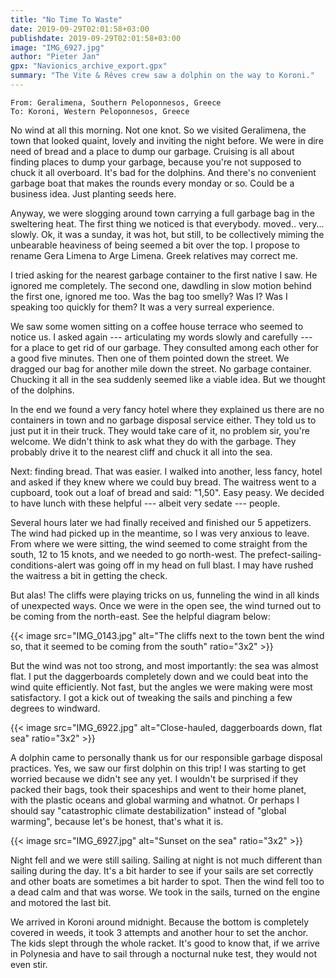 ```yaml
---
title: "No Time To Waste"
date: 2019-09-29T02:01:58+03:00
publishdate: 2019-09-29T02:01:58+03:00
image: "IMG_6927.jpg"
author: "Pieter Jan"
gpx: "Navionics_archive_export.gpx"
summary: "The Vite & Rêves crew saw a dolphin on the way to Koroni."
---
```


`From: Geralimena, Southern Peloponnesos, Greece`<br/>
`To: Koroni, Western Peloponnesos, Greece`

No wind at all this morning. Not one knot. So we visited Geralimena, the town that looked quaint, lovely and inviting the night before. We were in dire need of bread and a place to dump our garbage. Cruising is all about finding places to dump your garbage, because you're not supposed to chuck it all overboard. It's bad for the dolphins. And there's no convenient garbage boat that makes the rounds every monday or so. Could be a business idea. Just planting seeds here.

Anyway, we were slogging around town carrying a full garbage bag in the sweltering heat. The first thing we noticed is that everybody. moved.. very... slowly. Ok, it was a sunday, it was hot, but still, to be collectively miming the unbearable heaviness of being seemed a bit over the top. I propose to rename Gera Limena to Arge Limena. Greek relatives may correct me.

I tried asking for the nearest garbage container to the first native I saw. He ignored me completely. The second one, dawdling in slow motion behind the first one, ignored me too. Was the bag too smelly? Was I? Was I speaking too quickly for them? It was a very surreal experience.

We saw some women sitting on a coffee house terrace who seemed to notice us. I asked again --- articulating my words slowly and carefully ---  for a place to get rid of our garbage. They consulted among each other for a good five minutes. Then one of them pointed down the street. We dragged our bag for another mile down the street. No garbage container. Chucking it all in the sea suddenly seemed like a viable idea. But we thought of the dolphins.

In the end we found a very fancy hotel where they explained us there are no containers in town and no garbage disposal service either. They told us to just put it in their truck. They would take care of it, no problem sir, you're welcome. We didn't think to ask what they do with the garbage. They probably drive it to the nearest cliff and chuck it all into the sea.

Next: finding bread. That was easier. I walked into another, less fancy, hotel and asked if they knew where we could buy bread. The waitress went to a cupboard, took out a loaf of bread and said: "1,50". Easy peasy. We decided to have lunch with these helpful --- albeit very sedate --- people.

Several hours later we had finally received and finished our 5 appetizers. The wind had picked up in the meantime, so I was very anxious to leave. From where we were sitting, the wind seemed to come straight from the south, 12 to 15 knots, and we needed to go north-west. The prefect-sailing-conditions-alert was going off in my head on full blast. I may have rushed the waitress a bit in getting the check.

But alas! The cliffs were playing tricks on us, funneling the wind in all kinds of unexpected ways. Once we were in the open see, the wind turned out to be coming from the north-east. See the helpful diagram below:

{{< image src="IMG_0143.jpg" alt="The cliffs next to the town bent the wind so, that it seemed to be coming from the south" ratio="3x2" >}}

But the wind was not too strong, and most importantly: the sea was almost flat. I put the daggerboards completely down and we could beat into the wind quite efficiently. Not fast, but the angles we were making were most satisfactory. I got a kick out of tweaking the sails and pinching a few degrees to windward.

{{< image src="IMG_6922.jpg" alt="Close-hauled, daggerboards down, flat sea" ratio="3x2" >}}

A dolphin came to personally thank us for our responsible garbage disposal practices. Yes, we saw our first dolphin on this trip! I was starting to get worried because we didn't see any yet. I wouldn't be surprised if they packed their bags, took their spaceships and went to their home planet, with the plastic oceans and global warming and whatnot. Or perhaps I should say "catastrophic climate destabilization" instead of "global warming", because let's be honest, that's what it is.

{{< image src="IMG_6927.jpg" alt="Sunset on the sea" ratio="3x2" >}}

Night fell and we were still sailing. Sailing at night is not much different than sailing during the day. It's a bit harder to see if your sails are set correctly and other boats are sometimes a bit harder to spot. Then the wind fell too to a dead calm and that was worse. We took in the sails, turned on the engine and motored the last bit.

We arrived in Koroni around midnight. Because the bottom is completely covered in weeds, it took 3 attempts and another hour to set the anchor. The kids slept through the whole racket. It's good to know that, if we arrive in Polynesia and have to sail through a nocturnal nuke test, they would not even stir.
